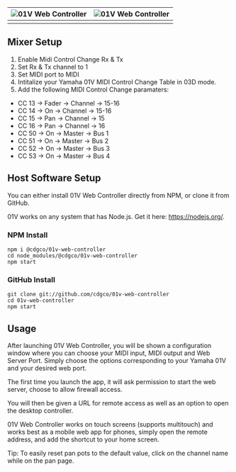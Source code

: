 ![01V Web Controller](https://i.ibb.co/0YmKh9b/IMG-9989.jpg)  | ![01V Web Controller](https://i.ibb.co/LPYn07J/IMG-9992.jpg)
:-------------------------:|:-------------------------:|
|||




## Mixer Setup

1. Enable Midi Control Change Rx & Tx
2. Set Rx & Tx channel to 1
3. Set MIDI port to MIDI
4. Intitalize your Yamaha 01V MIDI Control Change Table in 03D mode.
5. Add the following MIDI Control Change paramaters:
  * CC 13 -> Fader -> Channel -> 15-16
  * CC 14 -> On -> Channel -> 15-16
  * CC 15 -> Pan -> Channel -> 15
  * CC 16 -> Pan -> Channel -> 16
  * CC 50 -> On -> Master -> Bus 1
  * CC 51 -> On -> Master -> Bus 2
  * CC 52 -> On -> Master -> Bus 3
  * CC 53 -> On -> Master -> Bus 4

## Host Software Setup
You can either install 01V Web Controller directly from NPM, or clone it from GitHub. 

01V works on any system that has Node.js. Get it here: https://nodejs.org/.

### NPM Install
```
npm i @cdgco/01v-web-controller
cd node_modules/@cdgco/01v-web-controller
npm start
```

### GitHub Install
```
git clone git://github.com/cdgco/01v-web-controller
cd 01v-web-controller
npm start
```

## Usage
After launching 01V Web Controller, you will be shown a configuration window where you can choose your MIDI input, MIDI output and Web Server Port.
Simply choose the options corresponding to your Yamaha 01V and your desired web port.

The first time you launch the app, it will ask permission to start the web server, choose to allow firewall access.

You will then be given a URL for remote access as well as an option to open the desktop controller.

01V Web Controller works on touch screens (supports multitouch) and works best as a mobile web app for phones, simply open the remote address, and add the shortcut to your home screen.

Tip: To easily reset pan pots to the default value, click on the channel name while on the pan page.
